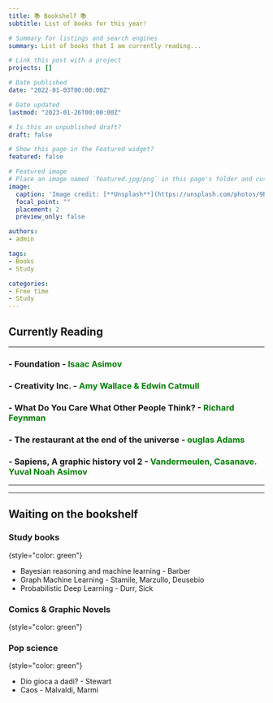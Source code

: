 ```yaml
---
title: 📚 Bookshelf 📚
subtitle: List of books for this year!

# Summary for listings and search engines
summary: List of books that I am currently reading...

# Link this post with a project
projects: []

# Date published
date: "2022-01-03T00:00:00Z"

# Date updated
lastmod: "2023-01-26T00:00:00Z"

# Is this an unpublished draft?
draft: false

# Show this page in the Featured widget?
featured: false

# Featured image
# Place an image named `featured.jpg/png` in this page's folder and customize its options here.
image:
  caption: 'Image credit: [**Unsplash**](https://unsplash.com/photos/9BoqXzEeQqM)'
  focal_point: ""
  placement: 2
  preview_only: false

authors:
- admin

tags:
- Books
- Study

categories:
- Free time
- Study
---
```


## **Currently Reading**
-----------
### - Foundation - <span style="color: green;">Isaac Asimov</span>
### - Creativity Inc. - <span style="color: green;">Amy Wallace & Edwin Catmull</span>
### - What Do You Care What Other People Think? - <span style="color: green;">Richard Feynman</span>
### - The restaurant at the end of the universe - <span style="color: green;">ouglas Adams</span>
### - Sapiens, A graphic history vol 2 - <span style="color: green;">Vandermeulen, Casanave. Yuval Noah Asimov</span>

-----------
-----------

## **Waiting on the bookshelf**

### Study books
{style="color: green"}

- Bayesian reasoning and machine learning - Barber
- Graph Machine Learning - Stamile, Marzullo, Deusebio
- Probabilistic Deep Learning - Durr, Sick

### Comics & Graphic Novels
{style="color: green"}


### Pop science
{style="color: green"}  
- Dio gioca a dadi? - Stewart
- Caos - Malvaldi, Marmi

